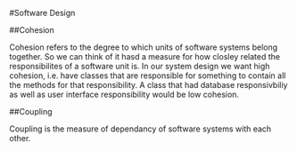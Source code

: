 #Software Design 

##Cohesion


Cohesion refers to the degree to which units of software systems belong together. So we can think of it hasd a measure for how closley related the responsibilites of a software unit is. In our system design we want high cohesion, i.e. have classes that are responsible for something to contain all the methods for that responsibility. A class that had database responsivbiliy as well as user interface responsibility would be low cohesion. 


##Coupling

Coupling is the measure of dependancy of software systems with each other.